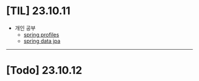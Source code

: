 # [TIL] 23.10.11

* 개인 공부
  * [spring profiles](../spring_study/spring_data_jpa.md)
  * [spring data jpa](../spring_study/spring_data_jpa.md)
---

# [Todo] 23.10.12